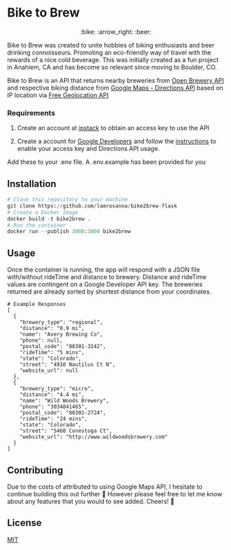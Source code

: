 # Bike to Brew

<p align ="center">:bike: :arrow_right: :beer:</p>

Bike to Brew was created to unite hobbies of biking enthusiasts and beer drinking connoisseurs. Promoting an eco-friendly way of travel with the rewards of a nice cold beverage. This was initially created as a fun project in Anahiem, CA and has become so relevant since moving to Boulder, CO. 

Bike to Brew is an API that returns nearby breweries from [Open Brewery API](https://www.openbrewerydb.org/) and respective biking distance from [Google Maps - Directions API](https://developers.google.com/maps/documentation/directions/get-directions#maps_http_directions_boston_concord_waypoints-txt) based on IP location via [Free Geolocation API](https://ipstack.com/) 

### Requirements
1. Create an account at [ipstack](https://ipstack.com/) to obtain an access key to use the API

2. Create a account for [Google Developers](https://developers.google.com/) and follow the [instructions](https://developers.google.com/maps/documentation/directions/get-directions#maps_http_directions_boston_concord_waypoints-txt) to enable your access key and Directions API usage. 

Add these to your .env file. A .env.example has been provided for you

## Installation

```python
# Clone this repository to your machine
git clone https://github.com/lamrosanna/bike2brew-flask
# Create a Docker Image
docker build -t bike2brew .
# Run the container 
docker run --publish 3000:3000 bike2brew
```

## Usage
Once the container is running, the app will respond with a JSON file with/without rideTime and distance to brewery. Distance and rideTime values are contingent on a Google Developer API key. The breweries returned are already sorted by shortest distance from your coordinates. 

```
# Example Responses
[
  {
    "brewery_type": "regional",
    "distance": "0.9 mi",
    "name": "Avery Brewing Co",
    "phone": null,
    "postal_code": "80301-3242",
    "rideTime": "5 mins",
    "state": "Colorado",
    "street": "4910 Nautilus Ct N",
    "website_url": null
  },
  {
    "brewery_type": "micro",
    "distance": "4.4 mi",
    "name": "Wild Woods Brewery",
    "phone": "3034841465",
    "postal_code": "80301-2724",
    "rideTime": "24 mins",
    "state": "Colorado",
    "street": "5460 Conestoga Ct",
    "website_url": "http://www.wildwoodsbrewery.com"
  }
]
```

## Contributing
Due to the costs of attributed to using Google Maps API, I hesitate to continue building this out further :see_no_evil: However please feel free to let me know about any features that you would to see added. Cheers! :beers:


## License
[MIT](https://choosealicense.com/licenses/mit/)